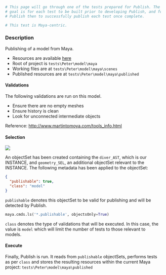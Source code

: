 ```bash
# This page will go through one of the tests prepared for Publish. The
# goal is for each test to be built prior to developing Publish, and for
# Publish then to successfully publish each test once complete.

# This test is Maya-centric.
```

### Description

Publishing of a model from Maya.

- Resources are available [here][maya-resources]
- Root of project is `tests\Peter\model\maya`
- Working files are at `tests\Peter\model\maya\scenes`
- Published resources are at `tests\Peter\model\maya\published`

#### Validations

The following validations are run on this model.

- Ensure there are no empty meshes
- Ensure history is clean
- Look for unconnected intermediate objects

Reference: http://www.martintomoya.com/tools_info.html

#### Selection

![](https://dl.dropbox.com/s/ug972xdbe5e7wkf/test%2C-model.png)

An objectSet has been created containing the `diver_AST`, which is our INSTANCE, and `geometry_SEL`, an additional objectSet relevant to the INSTANCE. The following metadata has been applied to the objectSet:

```json
{
  "publishable": true,
  "class": "model"
}
```

`publishable` denotes this objectSet to be valid for publishing and will be detected by Publish.

```python
maya.cmds.ls('*.publishable', objectsOnly=True)
```

`class` denotes the type of validations that will be executed. In this case, the value is `model` which will limit the number of tests to those relevant to models.

#### Execute

Finally, Publish is run. It reads from `publishable` objectSets, performs tests as per `class` and stores the resulting resources within the current Maya project: `tests\Peter\model\maya\published`


[maya-resources]: https://github.com/abstractfactory/publish/tree/master/resources/tests/full/individual_assets/Peter/model